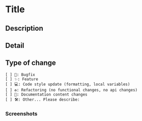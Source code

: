 # Title

## Description

<!-- Describe the intention of the changes being proposed. What problem does it solve or functionality does it add? -->
<!-- close -->

## Detail

<!-- - What did you do with this pull request？ -->

## Type of change

```
[ ] 🐛: Bugfix
[ ] ✨: Feature
[ ] 💻: Code style update (formatting, local variables)
[ ] ♻️: Refactoring (no functional changes, no api changes)
[ ] 📝: Documentation content changes
[ ] 🛠️: Other... Please describe:
```

### Screenshots

<!-- Always attach a screenshot if you can show it on the screen. -->
